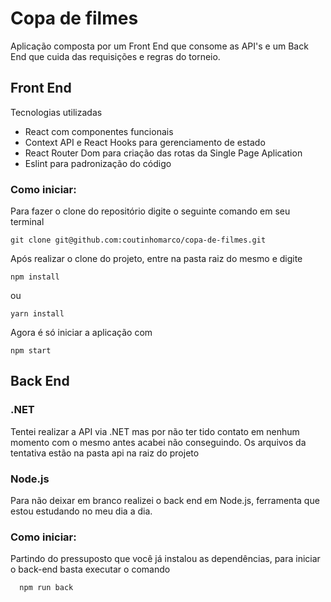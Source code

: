 # Copa de filmes

Aplicação composta por um Front End que consome as API's e um Back End que cuida das requisições e regras do torneio.

<h2>Front End</h2>

Tecnologias utilizadas

<ul>
  <li>React com componentes funcionais</li>
  <li>Context API e React Hooks para gerenciamento de estado</li>
  <li>React Router Dom para criação das rotas da Single Page Aplication</li>
  <li>Eslint para padronização do código</li>
</ul>

<h3>Como iniciar:</h3>


Para fazer o clone do repositório digite o seguinte comando em seu terminal

```
git clone git@github.com:coutinhomarco/copa-de-filmes.git
```

Após realizar o clone do projeto, entre na pasta raiz do mesmo e digite 
```
npm install
```
ou
```
yarn install
```

Agora é só iniciar a aplicação com

```
npm start
```

<h2>Back End</h2>

<h3>.NET</h3>
<p>Tentei realizar a API via .NET mas por não ter tido contato em nenhum momento com o mesmo antes acabei não conseguindo. Os arquivos da tentativa estão na pasta api na raiz do projeto</p>

<h3>Node.js</h3>
<p>Para não deixar em branco realizei o back end em Node.js, ferramenta que estou estudando no meu dia a dia.</p>

<h3>Como iniciar:</h3>

Partindo do pressuposto que você já instalou as dependências, para iniciar o back-end basta executar o comando 
```
  npm run back
```